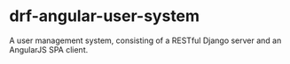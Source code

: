 # drf-angular-user-system
A user management system, consisting of a RESTful Django server and an AngularJS SPA client.
